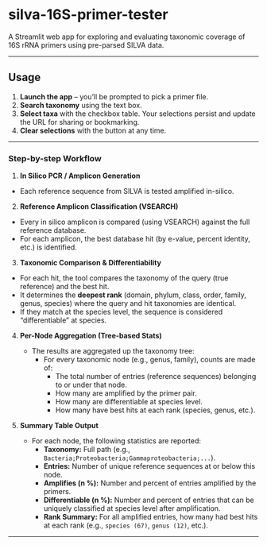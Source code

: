 # silva-16S-primer-tester

A Streamlit web app for exploring and evaluating taxonomic coverage of 16S rRNA primers using pre-parsed SILVA data.

---

## Usage

1. **Launch the app** – you’ll be prompted to pick a primer file.
2. **Search taxonomy** using the text box.
3. **Select taxa** with the checkbox table. Your selections persist and update the URL for sharing or bookmarking.
4. **Clear selections** with the button at any time.

---

### Step-by-step Workflow

1. **In Silico PCR / Amplicon Generation**
  * Each reference sequence from SILVA is tested amplified in-silico.

2. **Reference Amplicon Classification (VSEARCH)**
  * Every in silico amplicon is compared (using VSEARCH) against the full reference database.
  * For each amplicon, the best database hit (by e-value, percent identity, etc.) is identified.

3. **Taxonomic Comparison & Differentiability**
  * For each hit, the tool compares the taxonomy of the query (true reference) and the best hit.
  * It determines the **deepest rank** (domain, phylum, class, order, family, genus, species) where the query and hit taxonomies are identical.
  * If they match at the species level, the sequence is considered “differentiable” at species.

4. **Per-Node Aggregation (Tree-based Stats)**
   * The results are aggregated up the taxonomy tree:
     * For every taxonomic node (e.g., genus, family), counts are made of:
       * The total number of entries (reference sequences) belonging to or under that node.
       * How many are amplified by the primer pair.
       * How many are differentiable at species level.
       * How many have best hits at each rank (species, genus, etc.).

5. **Summary Table Output**
   * For each node, the following statistics are reported:
     * **Taxonomy:** Full path (e.g., `Bacteria;Proteobacteria;Gammaproteobacteria;...`).
     * **Entries:** Number of unique reference sequences at or below this node.
     * **Amplifies (n %):** Number and percent of entries amplified by the primers.
     * **Differentiable (n %):** Number and percent of entries that can be uniquely classified at species level after amplification.
     * **Rank Summary:** For all amplified entries, how many had best hits at each rank (e.g., `species (67)`, `genus (12)`, etc.).

---